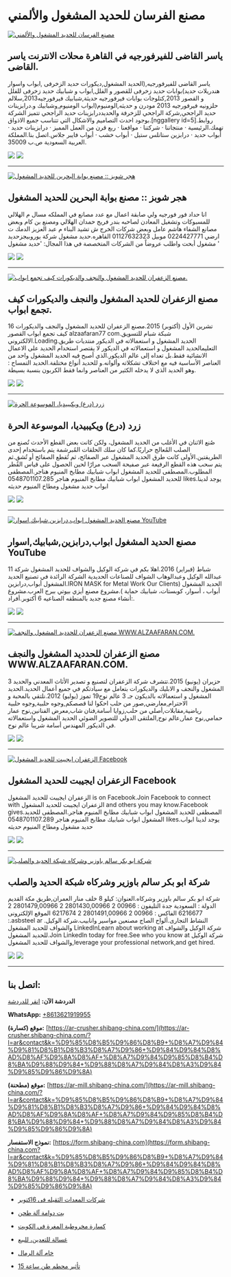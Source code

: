 # مصنع الفرسان للحديد المشغول والألمني

<a href="https://swt.shibang-china.com/?l=ar&img&k=%D9%85%D8%B5%D9%86%D8%B9+%D8%A7%D9%84%D9%81%D8%B1%D8%B3%D8%A7%D9%86+%D9%84%D9%84%D8%AD%D8%AF%D9%8A%D8%AF+%D8%A7%D9%84%D9%85%D8%B4%D8%BA%D9%88%D9%84+%D9%88%D8%A7%D9%84%D8%A3%D9%84%D9%85%D9%86%D9%8A" target="_blank">![مصنع الفرسان للحديد المشغول والألمني](http://static.shibang-china.com/all-800x300/1113.jpg)</a>

## ياسر القاضى للفيرفورجيه في ﻿القاهرة محلات الانترنت ياسر القاضى.
ياسر القاضى للفيرفورجيه,(الحديد المشغول,ديكورات حديد الزخرفى ,ابواب واسوار هندريلات حديد)بوابات حديد زخرفى للقصور و الفلل,ابواب و شبابيك حديد زخرفى للفلل و القصور 2013,كتلوجات بوابات فيرفورجيه حديثة,شبابيك فيرفورجيه2013,سلالم حلزونيه فيرفورجيه 2013 مودرن و حديثه,الومنيوم(ابواب الومنيوم,وشبابيك و.درابزينات حديد الراجحي,شركة الراجحي للزخرفة والحديددرابزينات حديد الراجحي تتميز الشركة بوجود احدث التصاميم والاشكال التي تتناسب جميع الاذواق.[nggallery id=5].روابط تهمك.الرئيسية &middot; منتجاتنا &middot; شركتنا &middot; مواقعنا &middot; ربع قرن من العمل المميز &middot; درابزينات حديد &middot; أبواب حديد &middot; درابزين ستانلس ستيل &middot; أبواب خشب &middot; أبواب فايبر جلاس.اتصل بنا.المملكة العربية السعودية ص.ب 35009.


<a href="https://whatsapp.shibangsoft.com/WhatsApp.php" target="_blank" title="WhatsApp">![](http://static.shibang-china.com/icon/whatsapp.png)</a> <a href="https://swt.shibang-china.com/?l=ar&icon&k=%D9%85%D8%B5%D9%86%D8%B9+%D8%A7%D9%84%D9%81%D8%B1%D8%B3%D8%A7%D9%86+%D9%84%D9%84%D8%AD%D8%AF%D9%8A%D8%AF+%D8%A7%D9%84%D9%85%D8%B4%D8%BA%D9%88%D9%84+%D9%88%D8%A7%D9%84%D8%A3%D9%84%D9%85%D9%86%D9%8A" target="_blank">![](http://static.shibang-china.com/icon/chat-ar.png)</a>

---

<a href="https://swt.shibang-china.com/?l=ar&img&k=%D9%85%D8%B5%D9%86%D8%B9+%D8%A7%D9%84%D9%81%D8%B1%D8%B3%D8%A7%D9%86+%D9%84%D9%84%D8%AD%D8%AF%D9%8A%D8%AF+%D8%A7%D9%84%D9%85%D8%B4%D8%BA%D9%88%D9%84+%D9%88%D8%A7%D9%84%D8%A3%D9%84%D9%85%D9%86%D9%8A" target="_blank">![هجر شوبز :: مصنع بوابة البحرين للحديد المشغول](http://static.shibang-china.com/all-800x300/635.jpg)</a>

## هجر شوبز :: مصنع بوابة البحرين للحديد المشغول
انا حداد فور فورجيه ولي صابقة اعمال مع عدد مصانع في المملكه مسال م الهلالي للمسبوكات وتشغيل المعادن لصاحبه بندر فريج حمدان الهلالي ومصنع بن كام وبعض مصانع الشفاء هاشم عامل وبعض شركات الخرج ش تشيد البناء م عبد العزيز الدمك ت ارضي 0224427771 موبيل 01127632323 القاهره.حديد مشغول شركة يوروبيجزحديد مشغول أبحت واطلب عروضاً من الشركات المتخصصة في هذا المجال: &#39;حديد مشغول &#39;


<a href="https://whatsapp.shibangsoft.com/WhatsApp.php" target="_blank" title="WhatsApp">![](http://static.shibang-china.com/icon/whatsapp.png)</a> <a href="https://swt.shibang-china.com/?l=ar&icon&k=%D9%85%D8%B5%D9%86%D8%B9+%D8%A7%D9%84%D9%81%D8%B1%D8%B3%D8%A7%D9%86+%D9%84%D9%84%D8%AD%D8%AF%D9%8A%D8%AF+%D8%A7%D9%84%D9%85%D8%B4%D8%BA%D9%88%D9%84+%D9%88%D8%A7%D9%84%D8%A3%D9%84%D9%85%D9%86%D9%8A" target="_blank">![](http://static.shibang-china.com/icon/chat-ar.png)</a>

---

<a href="https://swt.shibang-china.com/?l=ar&img&k=%D9%85%D8%B5%D9%86%D8%B9+%D8%A7%D9%84%D9%81%D8%B1%D8%B3%D8%A7%D9%86+%D9%84%D9%84%D8%AD%D8%AF%D9%8A%D8%AF+%D8%A7%D9%84%D9%85%D8%B4%D8%BA%D9%88%D9%84+%D9%88%D8%A7%D9%84%D8%A3%D9%84%D9%85%D9%86%D9%8A" target="_blank">![مصنع الزعفران للحديد المشغول والنجف والديكورات كيف تجمع ابواب.](http://static.shibang-china.com/all-800x300/983.jpg)</a>

## مصنع الزعفران للحديد المشغول والنجف والديكورات كيف تجمع ابواب.
16 تشرين الأول (أكتوبر) 2015.مصنع الزعفران للحديد المشغول والنجف والديكورات كيف تجمع ابواب القصور alzaafaran77 com.شبكة شبام للتسويق الالكتروني.Loading.الحديد المشغول و استعمالاته في الديكور منتديات طريق التعليمالحديد المشغول و استعمالاته في الديكور لا يقتصر استخدام الحديد على الاعمال الانشائية فقط.بل تعداه إلى عالم الديكور.الذي أصبح فيه الحديد المشغول واحد من العناصر الأساسية فيه مع اختلاف تشكلاته وألوانه.و للحديد أنواع مختلفة.الحديد التمساح : وهو الحديد الذي لا يدخله الكثير من العناصر وانما فقط الكربون بنسبة بسيطة.


<a href="https://whatsapp.shibangsoft.com/WhatsApp.php" target="_blank" title="WhatsApp">![](http://static.shibang-china.com/icon/whatsapp.png)</a> <a href="https://swt.shibang-china.com/?l=ar&icon&k=%D9%85%D8%B5%D9%86%D8%B9+%D8%A7%D9%84%D9%81%D8%B1%D8%B3%D8%A7%D9%86+%D9%84%D9%84%D8%AD%D8%AF%D9%8A%D8%AF+%D8%A7%D9%84%D9%85%D8%B4%D8%BA%D9%88%D9%84+%D9%88%D8%A7%D9%84%D8%A3%D9%84%D9%85%D9%86%D9%8A" target="_blank">![](http://static.shibang-china.com/icon/chat-ar.png)</a>

---

<a href="https://swt.shibang-china.com/?l=ar&img&k=%D9%85%D8%B5%D9%86%D8%B9+%D8%A7%D9%84%D9%81%D8%B1%D8%B3%D8%A7%D9%86+%D9%84%D9%84%D8%AD%D8%AF%D9%8A%D8%AF+%D8%A7%D9%84%D9%85%D8%B4%D8%BA%D9%88%D9%84+%D9%88%D8%A7%D9%84%D8%A3%D9%84%D9%85%D9%86%D9%8A" target="_blank">![زرد (درع) ويكيبيديا، الموسوعة الحرة](http://static.shibang-china.com/all-800x300/760.jpg)</a>

## زرد (درع) ويكيبيديا، الموسوعة الحرة
صُنع الاثنان في الأغلب من الحديد المشغول، ولكن كانت بعض القطع الأحدث تُصنع من الصلب المُعالج حراريًا.كما كان سلك الحلقات المُبرشمة يتم باستخدام إحدى الطريقتين.الأولى كانت طرق الحديد المشغول عبر الصفائح، ثم تُقطع الصفائح أو تُشق.ثم يتم سحب هذه القطع الرفيعة عبر صفيحة السحب مرارًا لحين الحصول على قياس القُطر المطلوب.المصطفى للحديد المشغول ابواب شبابيك مطابخ المنيوم هناجر.المصطفى للحديد المشغول ابواب شبابيك مطابخ المنيوم هناجر 0548701107.285 likes.يوجد لدينا ابواب حديد مشغول ومطاخ المنيوم حديثه‎


<a href="https://whatsapp.shibangsoft.com/WhatsApp.php" target="_blank" title="WhatsApp">![](http://static.shibang-china.com/icon/whatsapp.png)</a> <a href="https://swt.shibang-china.com/?l=ar&icon&k=%D9%85%D8%B5%D9%86%D8%B9+%D8%A7%D9%84%D9%81%D8%B1%D8%B3%D8%A7%D9%86+%D9%84%D9%84%D8%AD%D8%AF%D9%8A%D8%AF+%D8%A7%D9%84%D9%85%D8%B4%D8%BA%D9%88%D9%84+%D9%88%D8%A7%D9%84%D8%A3%D9%84%D9%85%D9%86%D9%8A" target="_blank">![](http://static.shibang-china.com/icon/chat-ar.png)</a>

---

<a href="https://swt.shibang-china.com/?l=ar&img&k=%D9%85%D8%B5%D9%86%D8%B9+%D8%A7%D9%84%D9%81%D8%B1%D8%B3%D8%A7%D9%86+%D9%84%D9%84%D8%AD%D8%AF%D9%8A%D8%AF+%D8%A7%D9%84%D9%85%D8%B4%D8%BA%D9%88%D9%84+%D9%88%D8%A7%D9%84%D8%A3%D9%84%D9%85%D9%86%D9%8A" target="_blank">![مصنع الحديد المشغول ابواب,درابزين,شبابيك,اسوار YouTube](http://static.shibang-china.com/all-800x300/1273.jpg)</a>

## مصنع الحديد المشغول ابواب,درابزين,شبابيك,اسوار YouTube
11 شباط (فبراير) 2016.اهلا بكم في شركة الوكيل والشواف للحديد المشغول شركة عبدالله الوكيل وعبدالوهاب الشواف للصناعات الحديدية الشركة الرائدة في تصنيع الحديد المشغول أبواب,درابزين.IRON MASK for Metal Work Our Clientsالحديد المشغول ( أبواب ، أسوار، كوبستات، شبابيك حماية ).مشروع مصنع أيزي بيوتي ببرج العرب.مشروع أنشاء مصنع جديد بالمنطقه الصناعيه 6 أكتوبر.أفراد:.


<a href="https://whatsapp.shibangsoft.com/WhatsApp.php" target="_blank" title="WhatsApp">![](http://static.shibang-china.com/icon/whatsapp.png)</a> <a href="https://swt.shibang-china.com/?l=ar&icon&k=%D9%85%D8%B5%D9%86%D8%B9+%D8%A7%D9%84%D9%81%D8%B1%D8%B3%D8%A7%D9%86+%D9%84%D9%84%D8%AD%D8%AF%D9%8A%D8%AF+%D8%A7%D9%84%D9%85%D8%B4%D8%BA%D9%88%D9%84+%D9%88%D8%A7%D9%84%D8%A3%D9%84%D9%85%D9%86%D9%8A" target="_blank">![](http://static.shibang-china.com/icon/chat-ar.png)</a>

---

<a href="https://swt.shibang-china.com/?l=ar&img&k=%D9%85%D8%B5%D9%86%D8%B9+%D8%A7%D9%84%D9%81%D8%B1%D8%B3%D8%A7%D9%86+%D9%84%D9%84%D8%AD%D8%AF%D9%8A%D8%AF+%D8%A7%D9%84%D9%85%D8%B4%D8%BA%D9%88%D9%84+%D9%88%D8%A7%D9%84%D8%A3%D9%84%D9%85%D9%86%D9%8A" target="_blank">![مصنع الزعفران للحدديد المشغول والنجف WWW.ALZAAFARAN.COM.](http://static.shibang-china.com/all-800x300/553.jpg)</a>

## مصنع الزعفران للحدديد المشغول والنجف WWW.ALZAAFARAN.COM.
3 حزيران (يونيو) 2015.تتشرف شركة الزعفران لتصنيع و تصدير الأثاث المعدني والحديد المشغول والنجف و الابليك والديكورات بتعامل مع سيادتكم في جميع أعمال الحديد.الحديد المشغول و استعمالاته بالديكون جـ 3 عالم نوح19 تموز (يوليو) 2012.نلتقي بالمحبة و الاحترام,معارضي,صور من حلب احكوا لنا قصصكم,وجوه حلبية,وجوه حلبية رياضية,مقابلات,أصلي من حلب,زوايا أسامة,فنان شاب,معرض الفنانين,نوح عمار حمامي,نوح عمار,عالم نوح,الملتقى الدولي للتصوير الضوئي الحديد المشغول واستعمالاته في الديكور المهندس أسامة شريبا عالم نوح.


<a href="https://whatsapp.shibangsoft.com/WhatsApp.php" target="_blank" title="WhatsApp">![](http://static.shibang-china.com/icon/whatsapp.png)</a> <a href="https://swt.shibang-china.com/?l=ar&icon&k=%D9%85%D8%B5%D9%86%D8%B9+%D8%A7%D9%84%D9%81%D8%B1%D8%B3%D8%A7%D9%86+%D9%84%D9%84%D8%AD%D8%AF%D9%8A%D8%AF+%D8%A7%D9%84%D9%85%D8%B4%D8%BA%D9%88%D9%84+%D9%88%D8%A7%D9%84%D8%A3%D9%84%D9%85%D9%86%D9%8A" target="_blank">![](http://static.shibang-china.com/icon/chat-ar.png)</a>

---

<a href="https://swt.shibang-china.com/?l=ar&img&k=%D9%85%D8%B5%D9%86%D8%B9+%D8%A7%D9%84%D9%81%D8%B1%D8%B3%D8%A7%D9%86+%D9%84%D9%84%D8%AD%D8%AF%D9%8A%D8%AF+%D8%A7%D9%84%D9%85%D8%B4%D8%BA%D9%88%D9%84+%D9%88%D8%A7%D9%84%D8%A3%D9%84%D9%85%D9%86%D9%8A" target="_blank">![الزعفران ايجيبت للحديد المشغول Facebook](http://static.shibang-china.com/all-800x300/946.jpg)</a>

## الزعفران ايجيبت للحديد المشغول Facebook
الزعفران ايجيبت للحديد المشغول is on Facebook.Join Facebook to connect with الزعفران ايجيبت للحديد المشغول and others you may know.Facebook gives.المصطفى للحديد المشغول ابواب شبابيك مطابخ المنيوم هناجر.المصطفى للحديد المشغول ابواب شبابيك مطابخ المنيوم هناجر 0548701107.289 likes.يوجد لدينا ابواب حديد مشغول ومطاخ المنيوم حديثه‎


<a href="https://whatsapp.shibangsoft.com/WhatsApp.php" target="_blank" title="WhatsApp">![](http://static.shibang-china.com/icon/whatsapp.png)</a> <a href="https://swt.shibang-china.com/?l=ar&icon&k=%D9%85%D8%B5%D9%86%D8%B9+%D8%A7%D9%84%D9%81%D8%B1%D8%B3%D8%A7%D9%86+%D9%84%D9%84%D8%AD%D8%AF%D9%8A%D8%AF+%D8%A7%D9%84%D9%85%D8%B4%D8%BA%D9%88%D9%84+%D9%88%D8%A7%D9%84%D8%A3%D9%84%D9%85%D9%86%D9%8A" target="_blank">![](http://static.shibang-china.com/icon/chat-ar.png)</a>

---

<a href="https://swt.shibang-china.com/?l=ar&img&k=%D9%85%D8%B5%D9%86%D8%B9+%D8%A7%D9%84%D9%81%D8%B1%D8%B3%D8%A7%D9%86+%D9%84%D9%84%D8%AD%D8%AF%D9%8A%D8%AF+%D8%A7%D9%84%D9%85%D8%B4%D8%BA%D9%88%D9%84+%D9%88%D8%A7%D9%84%D8%A3%D9%84%D9%85%D9%86%D9%8A" target="_blank">![شركة ابو بكر سالم باوزير وشركاه شبكة الحديد والصلب](http://static.shibang-china.com/all-800x300/201.jpg)</a>

## شركة ابو بكر سالم باوزير وشركاه شبكة الحديد والصلب
شركة ابو بكر سالم باوزير وشركاه.العنوان: كيلو 8 خلف منار العمران,طريق مكة القديم الدولة : السعودية جدة التليفون : 00966 2 2801430,00966 2 2801479,00966 2 6216677 الفاكس : 00966 2 2801491,00966 2 6217674 الموقع الإلكترونى :.asbsteel ar .النشاط التجارى.ألواح الصاج مصنعين مواسير وانابيب.شركة الوكيل والشواف للحديد المشغول LinkedInLearn about working at شركة الوكيل والشواف للحديد المشغول.Join LinkedIn today for free.See who you know at شركة الوكيل والشواف للحديد المشغول,leverage your professional network,and get hired.


<a href="https://whatsapp.shibangsoft.com/WhatsApp.php" target="_blank" title="WhatsApp">![](http://static.shibang-china.com/icon/whatsapp.png)</a> <a href="https://swt.shibang-china.com/?l=ar&icon&k=%D9%85%D8%B5%D9%86%D8%B9+%D8%A7%D9%84%D9%81%D8%B1%D8%B3%D8%A7%D9%86+%D9%84%D9%84%D8%AD%D8%AF%D9%8A%D8%AF+%D8%A7%D9%84%D9%85%D8%B4%D8%BA%D9%88%D9%84+%D9%88%D8%A7%D9%84%D8%A3%D9%84%D9%85%D9%86%D9%8A" target="_blank">![](http://static.shibang-china.com/icon/chat-ar.png)</a>

---
## اتصل بنا:

**الدردشة الآن:** [انقر للدردشة](https://swt.shibang-china.com?l=ar&contact&k=%D9%85%D8%B5%D9%86%D8%B9+%D8%A7%D9%84%D9%81%D8%B1%D8%B3%D8%A7%D9%86+%D9%84%D9%84%D8%AD%D8%AF%D9%8A%D8%AF+%D8%A7%D9%84%D9%85%D8%B4%D8%BA%D9%88%D9%84+%D9%88%D8%A7%D9%84%D8%A3%D9%84%D9%85%D9%86%D9%8A)

**WhatsApp:**  [+8613621919955](https://whatsapp.shibangsoft.com/WhatsApp.php)

**موقع (كسارة):** [https://ar-crusher.shibang-china.com/](https://ar-crusher.shibang-china.com/?l=ar&contact&k=%D9%85%D8%B5%D9%86%D8%B9+%D8%A7%D9%84%D9%81%D8%B1%D8%B3%D8%A7%D9%86+%D9%84%D9%84%D8%AD%D8%AF%D9%8A%D8%AF+%D8%A7%D9%84%D9%85%D8%B4%D8%BA%D9%88%D9%84+%D9%88%D8%A7%D9%84%D8%A3%D9%84%D9%85%D9%86%D9%8A)

**موقع (مطحنة):** [https://ar-mill.shibang-china.com/](https://ar-mill.shibang-china.com/?l=ar&contact&k=%D9%85%D8%B5%D9%86%D8%B9+%D8%A7%D9%84%D9%81%D8%B1%D8%B3%D8%A7%D9%86+%D9%84%D9%84%D8%AD%D8%AF%D9%8A%D8%AF+%D8%A7%D9%84%D9%85%D8%B4%D8%BA%D9%88%D9%84+%D9%88%D8%A7%D9%84%D8%A3%D9%84%D9%85%D9%86%D9%8A)

**نموذج الاستفسار:** [https://form.shibang-china.com](https://form.shibang-china.com?l=ar&contact&k=%D9%85%D8%B5%D9%86%D8%B9+%D8%A7%D9%84%D9%81%D8%B1%D8%B3%D8%A7%D9%86+%D9%84%D9%84%D8%AD%D8%AF%D9%8A%D8%AF+%D8%A7%D9%84%D9%85%D8%B4%D8%BA%D9%88%D9%84+%D9%88%D8%A7%D9%84%D8%A3%D9%84%D9%85%D9%86%D9%8A)

* [شركات المعدات الثقيله فى 6اكتوبر](../19/%D8%B4%D8%B1%D9%83%D8%A7%D8%AA%20%D8%A7%D9%84%D9%85%D8%B9%D8%AF%D8%A7%D8%AA%20%D8%A7%D9%84%D8%AB%D9%82%D9%8A%D9%84%D9%87%20%D9%81%D9%89%206%D8%A7%D9%83%D8%AA%D9%88%D8%A8%D8%B1.md)

* [بت دوامة آلة طحن](../16/%D8%A8%D8%AA%20%D8%AF%D9%88%D8%A7%D9%85%D8%A9%20%D8%A2%D9%84%D8%A9%20%D8%B7%D8%AD%D9%86.md)

* [كسارة مخروطية المغرة في الكويت](../18/%D9%83%D8%B3%D8%A7%D8%B1%D8%A9%20%D9%85%D8%AE%D8%B1%D9%88%D8%B7%D9%8A%D8%A9%20%D8%A7%D9%84%D9%85%D8%BA%D8%B1%D8%A9%20%D9%81%D9%8A%20%D8%A7%D9%84%D9%83%D9%88%D9%8A%D8%AA.md)

* [غسالة للتعدين، للبيع](../16/%D8%BA%D8%B3%D8%A7%D9%84%D8%A9%20%D9%84%D9%84%D8%AA%D8%B9%D8%AF%D9%8A%D9%86%D8%8C%20%D9%84%D9%84%D8%A8%D9%8A%D8%B9.md)

* [خام آلة الرمال](../17/%D8%AE%D8%A7%D9%85%20%D8%A2%D9%84%D8%A9%20%D8%A7%D9%84%D8%B1%D9%85%D8%A7%D9%84.md)

* [15 تأثير محطم طن ساعة](../20/15%20%D8%AA%D8%A3%D8%AB%D9%8A%D8%B1%20%D9%85%D8%AD%D8%B7%D9%85%20%D8%B7%D9%86%20%D8%B3%D8%A7%D8%B9%D8%A9.md)